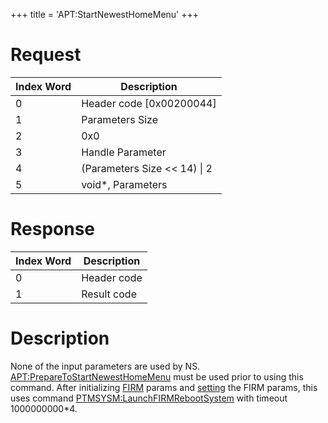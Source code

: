 +++
title = 'APT:StartNewestHomeMenu'
+++

# Request

| Index Word | Description                    |
|------------|--------------------------------|
| 0          | Header code \[0x00200044\]     |
| 1          | Parameters Size                |
| 2          | 0x0                            |
| 3          | Handle Parameter               |
| 4          | (Parameters Size \<\< 14) \| 2 |
| 5          | void\*, Parameters             |

# Response

| Index Word | Description |
|------------|-------------|
| 0          | Header code |
| 1          | Result code |

# Description

None of the input parameters are used by NS. <APT:PrepareToStartNewestHomeMenu> must be used prior to using this command. After initializing [FIRM](FIRM "wikilink") params and [setting](PMApp:SetFIRMLaunchParams "wikilink") the FIRM params, this uses command [PTMSYSM:LaunchFIRMRebootSystem](PTMSYSM:LaunchFIRMRebootSystem "wikilink") with timeout 1000000000\*4.
